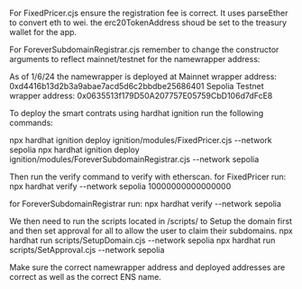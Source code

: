 For FixedPricer.cjs ensure the registration fee is correct.  It uses parseEther to convert eth to wei. 
the erc20TokenAddress shoud be set to the treasury wallet for the app.

For ForeverSubdomainRegistrar.cjs remember to change the constructor arguments to reflect mainnet/testnet for the namewrapper address:

As of 1/6/24 the namewrapper is deployed at
Mainnet wrapper address: 0xd4416b13d2b3a9abae7acd5d6c2bbdbe25686401
Sepolia Testnet wrapper address: 0x0635513f179D50A207757E05759CbD106d7dFcE8


To deploy the smart contrats using hardhat ignition run the following commands:

npx hardhat ignition deploy ignition/modules/FixedPricer.cjs --network sepolia
npx hardhat ignition deploy ignition/modules/ForeverSubdomainRegistrar.cjs --network sepolia


Then run the verify command to verify with etherscan.
for FixedPricer run:  
    npx hardhat verify --network sepolia <deployed contract address> 10000000000000000 <treasury wallet address>

for ForeverSubdomainRegistrar run: 
     npx hardhat verify --network sepolia <deployed contract address> <namewrapper address>


We then need to run the scripts located in /scripts/ to Setup the domain first and then set approval for all  to allow the user to claim their subdomains.
npx hardhat run scripts/SetupDomain.cjs --network sepolia
npx hardhat run scripts/SetApproval.cjs --network sepolia

Make sure the correct namewrapper address and deployed addresses are correct as well as the correct ENS name.

